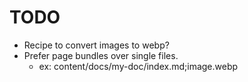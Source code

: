 # TODO

- Recipe to convert images to webp?
- Prefer page bundles over single files.
  - ex: content/docs/my-doc/index.md;image.webp
